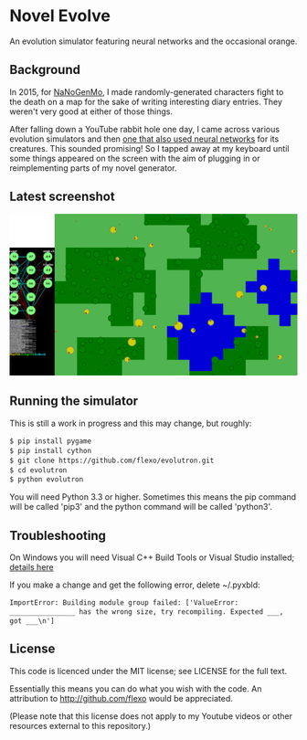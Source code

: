 
Novel Evolve
============

An evolution simulator featuring neural networks and the occasional orange.

Background
----------

In 2015, for [NaNoGenMo](https://github.com/flexo/nanogenmo2015), I made randomly-generated characters fight to the death on a map for the sake of writing interesting diary entries. They weren't very good at either of those things.

After falling down a YouTube rabbit hole one day, I came across various evolution simulators and then [one that also used neural networks](https://www.youtube.com/watch?v=C9tWr1WUTuI) for its creatures. This sounded promising! So I tapped away at my keyboard until some things appeared on the screen with the aim of plugging in or reimplementing parts of my novel generator.

Latest screenshot
-----------------

![Screenshot of Evolutron](screenshots/auto.png "Screenshot of Evolutron")

Running the simulator
---------------------

This is still a work in progress and this may change, but roughly:

```bash
$ pip install pygame
$ pip install cython
$ git clone https://github.com/flexo/evolutron.git
$ cd evolutron
$ python evolutron
```

You will need Python 3.3 or higher. Sometimes this means the pip command will be called 'pip3' and the python command will be called 'python3'.

Troubleshooting
---------------

On Windows you will need Visual C++ Build Tools or Visual Studio installed; [details here](https://blogs.msdn.microsoft.com/pythonengineering/2016/04/11/unable-to-find-vcvarsall-bat/)

If you make a change and get the following error, delete ~/.pyxbld:

```
ImportError: Building module group failed: ['ValueError: ________________ has the wrong size, try recompiling. Expected ___, got ___\n']
```

License
-------

This code is licenced under the MIT license; see LICENSE for the full text.

Essentially this means you can do what you wish with the code. An attribution to http://github.com/flexo would be appreciated.

(Please note that this license does not apply to my Youtube videos or other resources external to this repository.)

